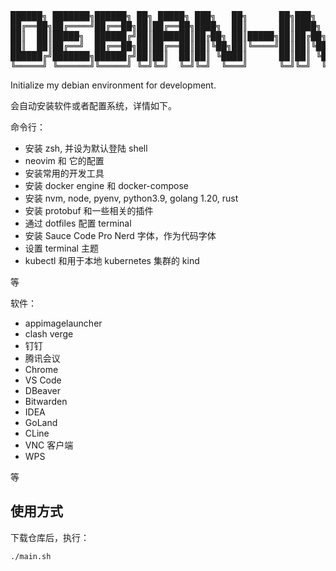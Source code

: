 <pre>
██████╗ ███████╗██████╗ ██╗ █████╗ ███╗   ██╗      ██╗███╗   ██╗██╗████████╗
██╔══██╗██╔════╝██╔══██╗██║██╔══██╗████╗  ██║      ██║████╗  ██║██║╚══██╔══╝
██║  ██║█████╗  ██████╔╝██║███████║██╔██╗ ██║█████╗██║██╔██╗ ██║██║   ██║   
██║  ██║██╔══╝  ██╔══██╗██║██╔══██║██║╚██╗██║╚════╝██║██║╚██╗██║██║   ██║   
██████╔╝███████╗██████╔╝██║██║  ██║██║ ╚████║      ██║██║ ╚████║██║   ██║   
╚═════╝ ╚══════╝╚═════╝ ╚═╝╚═╝  ╚═╝╚═╝  ╚═══╝      ╚═╝╚═╝  ╚═══╝╚═╝   ╚═╝   
</pre>

Initialize my debian environment for development. 

会自动安装软件或者配置系统，详情如下。

命令行：

* 安装 zsh, 并设为默认登陆 shell
* neovim 和 它的配置
* 安装常用的开发工具
* 安装 docker engine 和 docker-compose
* 安装 nvm, node, pyenv, python3.9, golang 1.20, rust
* 安装 protobuf 和一些相关的插件
* 通过 dotfiles 配置 terminal
* 安装 Sauce Code Pro Nerd 字体，作为代码字体
* 设置 terminal 主题
* kubectl 和用于本地 kubernetes 集群的 kind

等

软件：

* appimagelauncher
* clash verge
* 钉钉
* 腾讯会议
* Chrome
* VS Code
* DBeaver
* Bitwarden
* IDEA
* GoLand
* CLine
* VNC 客户端
* WPS

等

## 使用方式

下载仓库后，执行：

``` bash
./main.sh
```

